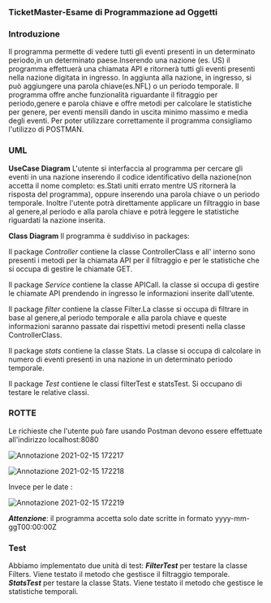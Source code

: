  ### TicketMaster-Esame di Programmazione ad Oggetti
 ### Introduzione
Il programma permette di vedere tutti gli eventi presenti in un determinato periodo,in un determinato paese.Inserendo una nazione (es. US) il programma effettuerà una chiamata API
e ritornerà tutti gli eventi presenti nella nazione digitata in ingresso. In aggiunta alla nazione, in ingresso, si può aggiungere una parola chiave(es.NFL) o un periodo temporale. Il programma offre anche funzionalità riguardante il fitraggio per periodo,genere e parola chiave e offre metodi per calcolare le statistiche per genere, per eventi mensili dando in uscita minimo massimo e media degli eventi. Per poter utilizzare correttamente il programma consigliamo l'utilizzo di POSTMAN. 
### UML
**UseCase Diagram**
L'utente si interfaccia al programma per cercare gli eventi in una nazione inserendo il codice identificativo della nazione(non accetta il nome completo: es.Stati uniti errato mentre US ritornerà la risposta del programma), oppure inserendo una parola chiave o un periodo temporale. Inoltre l'utente potrà direttamente applicare un filtraggio in base al genere,al periodo e alla parola chiave e potrà leggere le statistiche riguardati la nazione inserita.

 **Class Diagram**
Il programma è suddiviso in packages:

Il package _Controller_ contiene la classe ControllerClass e all' interno sono presenti i metodi per la chiamata API per il filtraggio e per le statistiche che si occupa di gestire le chiamate GET.

Il package _Service_ contiene la classe APICall. la classe si occupa di gestire le chiamate API prendendo in ingresso le informazioni inserite dall'utente.

Il package _filter_ contiene la classe Filter.La classe si occupa di filtrare in base al genere,al periodo temporale e alla parola chiave e queste informazioni saranno passate dai rispettivi metodi presenti nella classe ControllerClass.

Il package _stats_ contiene la classe Stats. La classe si occupa di calcolare in numero di eventi presenti in una nazione in un determinato periodo temporale.

Il package _Test_ contiene le classi filterTest e statsTest. Si occupano di testare le relative classi.

### ROTTE
Le richieste che l'utente può fare usando Postman devono essere effettuate all'indirizzo localhost:8080

![Annotazione 2021-02-15 172217](https://user-images.githubusercontent.com/75211109/107972892-c7b11600-6fb4-11eb-9847-20678c84a314.png)



![Annotazione 2021-02-15 172218](https://user-images.githubusercontent.com/75211109/108036161-28356700-7038-11eb-9c2f-118913124872.png)



Invece per le date :


![Annotazione 2021-02-15 172219](https://user-images.githubusercontent.com/75211109/107977188-0053ee00-6fbb-11eb-89b4-b1cca7112480.png)

**_Attenzione_**: il programma accetta solo date scritte in formato yyyy-mm-ggT00:00:00Z


### Test
Abbiamo implementato due unità di test:
**_FilterTest_** per testare la classe Filters. Viene testato il metodo che gestisce il filtraggio temporale.
_**StatsTest**_ per testare la classe Stats. Viene testato il metodo che gestisce le statistiche temporali.
